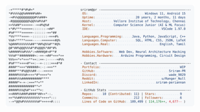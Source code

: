 <a href="https://github.com/Sriram-PR/Sriram-PR">
  <picture>
    <source media="(prefers-color-scheme: dark)" srcset="https://raw.githubusercontent.com/Sriram-PR/Sriram-PR/main/dark_mode.svg">                                                
    <img alt="Sriram PR's GitHub Profile README" src="https://raw.githubusercontent.com/Sriram-PR/Sriram-PR/main/light_mode.svg">
  </picture>
  <span style="
  position: absolute;
  width: 1px;
  height: 1px;
  margin: -1px;
  padding: 0;
  overflow: hidden;
  clip: rect(0, 0, 0, 0);
  clip-path: inset(50%);
  white-space: nowrap;
  border: 0;
">
  Sriram Periannan, also known as Sriram PR, is a Deep Learning Engineer and Open Source Contributor with a focus on backend development, AI systems, and solving complex problems with technology.
</span>
</a>
